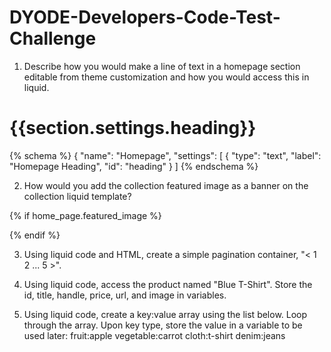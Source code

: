# DYODE-Developers-Code-Test-Challenge
1. Describe how you would make a line of text in a homepage section editable from theme customization and how you would access this in liquid.

<h1>{{section.settings.heading}}</h1>

{% schema %}
{
    "name": "Homepage",
    "settings": [
        {
            "type": "text",
            "label": "Homepage Heading",
            "id": "heading"
        }
    ]
{% endschema %}


2. How would you add the collection featured image as a banner on the collection liquid template?

{% if home_page.featured_image %}
<div class="collection-hero">
        <div class="collection-hero__image ratio-container lazyload js"
        data-bgset="{% include 'bgset', image: home_page.image %}"
        data-sizes="auto"
        data-parent-fit="cover"
        style="background-image: url('{{ home_page.image | img_url: '300x300' }});"></div>
        </div>
{% endif %}

3. Using liquid code and HTML, create a simple pagination container, "< 1 2 ... 5 >".



4. Using liquid code, access the product named "Blue T-Shirt". Store the id, title, handle, price, url, and image in variables.


5. Using liquid code, create a key:value array using the list below. Loop through the array. Upon key type, store the value in a variable to be used later:
        fruit:apple
        vegetable:carrot
        cloth:t-shirt
        denim:jeans